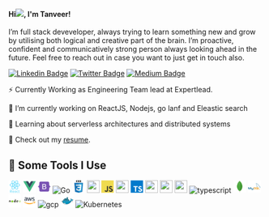 #### Hi<img src="https://media.giphy.com/media/hvRJCLFzcasrR4ia7z/giphy.gif" width="30px">,  I'm Tanveer! 

I’m full stack deveveloper, always trying to learn something new and grow by utilising both logical and creative part of the brain. I’m proactive, confident and communicatively strong person always looking ahead in the future. Feel free to reach out in case you want to just get in touch also. 

[![Linkedin Badge](https://img.shields.io/badge/-LinkedIn-0e76a8?style=flat-square&logo=Linkedin&logoColor=white)](https://www.linkedin.com/in/tanveeralims/)
[![Twitter Badge](https://img.shields.io/badge/-Twitter-00acee?style=flat-square&logo=Twitter&logoColor=white)](https://twitter.com/TanveerAli_S)
[![Medium Badge](https://img.shields.io/badge/Medium-12100E?style=flat-square&logo=Medium&logoColor=white)](https://medium.com/@tanveeralims)

⚡ Currently Working as Engineering Team lead at Expertlead.

🔭 I’m currently working on ReactJS, Nodejs, go lanf and Eleastic search 

🧐 Learning about serverless architectures and distributed systems

📙 Check out my <a href="https://github.com/TanveerAliS/TanveerAliS/blob/main/Tanveer.pdf">resume</a>.</li>


<h2>🚀 Some Tools I Use</h2>
<p align="left">
<img src="https://raw.githubusercontent.com/devicons/devicon/master/icons/react/react-original-wordmark.svg" alt="react" width="25" height="25" />
<img src="https://raw.githubusercontent.com/devicons/devicon/master/icons/vuejs/vuejs-original.svg" alt="vue" width="25" height="25" />
<img src="https://raw.githubusercontent.com/devicons/devicon/master/icons/bootstrap/bootstrap-plain.svg" alt="bootstrap" width="25" height="25" />
<img src="https://cdn.jsdelivr.net/gh/devicons/devicon/icons/go/go-original.svg" alt="Go" width="25" height="25" />

<img src="https://raw.githubusercontent.com/devicons/devicon/master/icons/css3/css3-original-wordmark.svg" alt="css3" width="25" height="25" />
<img src="https://cdn.jsdelivr.net/gh/devicons/devicon/icons/materialui/materialui-original.svg" width="25" height="25"/>
<img src="https://raw.githubusercontent.com/devicons/devicon/master/icons/javascript/javascript-original.svg" alt="javascript" width="25" height="25" />
<img src="https://cdn.jsdelivr.net/gh/devicons/devicon/icons/sass/sass-original.svg" width="25" height="25" />
<img src="https://raw.githubusercontent.com/devicons/devicon/master/icons/typescript/typescript-original.svg" alt="typescript" width="25" height="25" />
<img src="https://cdn.jsdelivr.net/gh/devicons/devicon/icons/jest/jest-plain.svg" width="25" height="25"/>
<img src="https://cdn.jsdelivr.net/gh/devicons/devicon/icons/npm/npm-original-wordmark.svg" width="25" height="25"/>
<img src="https://cdn.jsdelivr.net/gh/devicons/devicon/icons/gulp/gulp-plain.svg" width="25" height="25"/>
<img src="https://www.vectorlogo.zone/logos/postgresql/postgresql-icon.svg" alt="typescript" width="25" height="25" />
<img src="https://raw.githubusercontent.com/devicons/devicon/master/icons/mongodb/mongodb-original.svg" alt="mongodb" width="25" height="25" />
<img src="https://raw.githubusercontent.com/devicons/devicon/master/icons/mysql/mysql-original-wordmark.svg" alt="mysql" width="25" height="25" />
<img src="https://raw.githubusercontent.com/devicons/devicon/master/icons/nodejs/nodejs-original-wordmark.svg" alt="nodejs" width="25" height="25" />
<img src="https://raw.githubusercontent.com/github/explore/80688e429a7d4ef2fca1e82350fe8e3517d3494d/topics/aws/aws.png" alt="aws" width="25" height="25" />
<img src="https://www.vectorlogo.zone/logos/google_cloud/google_cloud-icon.svg" alt="gcp" width="25" height="25" />
<img src="https://raw.githubusercontent.com/devicons/devicon/master/icons/docker/docker-original.svg" alt="Docker" width="25" height="25" />
<img src="https://www.vectorlogo.zone/logos/kubernetes/kubernetes-icon.svg" alt="Kubernetes" width="25" height="25" />
</p>


